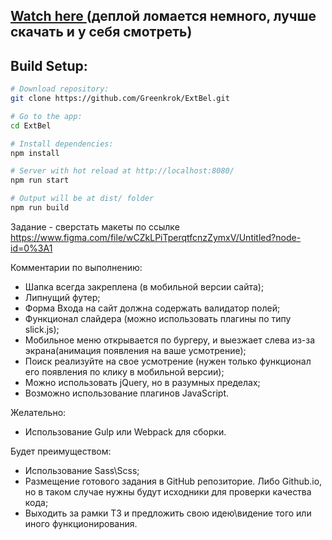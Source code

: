 ## <a href="https://greenkrok.github.io/ExtBel/"> Watch here </a> (деплой ломается немного, лучше скачать и у себя смотреть)

## Build Setup:

``` bash
# Download repository:
git clone https://github.com/Greenkrok/ExtBel.git

# Go to the app:
cd ExtBel

# Install dependencies:
npm install

# Server with hot reload at http://localhost:8080/
npm run start

# Output will be at dist/ folder
npm run build
```

Задание - сверстать макеты по ссылке https://www.figma.com/file/wCZkLPiTperqtfcnzZymxV/Untitled?node-id=0%3A1

Комментарии по выполнению:
  - Шапка всегда закреплена (в мобильной версии сайта);
  - Липнущий футер;
  - Форма Входа на сайт должна содержать валидатор полей;
  - Функционал слайдера (можно использовать плагины по типу slick.js);
  - Мобильное меню открывается по бургеру, и выезжает слева из-за экрана(анимация появления на ваше усмотрение);
  - Поиск реализуйте на свое усмотрение (нужен только функционал его появления по клику в мобильной версии);
  - Можно использовать jQuery, но в разумных пределах;
  - Возможно использование плагинов JavaScript.

Желательно:
  - Использование Gulp или Webpack для сборки.

Будет преимуществом:
  - Использование Sass\Scss;
  - Размещение готового задания в GitHub репозиторие. Либо Github.io, но в таком случае нужны будут исходники для проверки качества кода;
  - Выходить за рамки ТЗ и предложить свою идею\видение того или иного функционирования.

